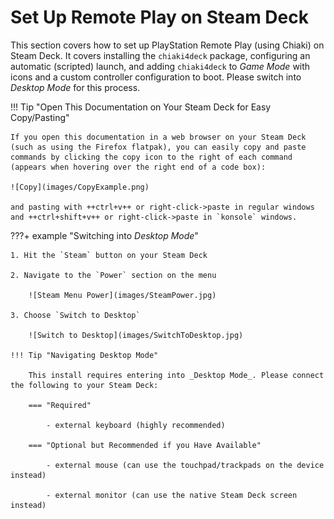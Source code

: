 # Set Up Remote Play on Steam Deck

This section covers how to set up PlayStation Remote Play (using Chiaki) on Steam Deck. It covers installing the `chiaki4deck` package, configuring an automatic (scripted) launch, and adding `chiaki4deck` to _Game Mode_ with icons and a custom controller configuration to boot. Please switch into _Desktop Mode_ for this process.

!!! Tip "Open This Documentation on Your Steam Deck for Easy Copy/Pasting"

    If you open this documentation in a web browser on your Steam Deck (such as using the Firefox flatpak), you can easily copy and paste commands by clicking the copy icon to the right of each command (appears when hovering over the right end of a code box):

    ![Copy](images/CopyExample.png)

    and pasting with ++ctrl+v++ or right-click->paste in regular windows and ++ctrl+shift+v++ or right-click->paste in `konsole` windows.
    
???+ example "Switching into _Desktop Mode_"

    1. Hit the `Steam` button on your Steam Deck

    2. Navigate to the `Power` section on the menu

        ![Steam Menu Power](images/SteamPower.jpg)

    3. Choose `Switch to Desktop`

        ![Switch to Desktop](images/SwitchToDesktop.jpg)

    !!! Tip "Navigating Desktop Mode"

        This install requires entering into _Desktop Mode_. Please connect the following to your Steam Deck:
        
        === "Required"

            - external keyboard (highly recommended)

        === "Optional but Recommended if you Have Available"
        
            - external mouse (can use the touchpad/trackpads on the device instead) 
            
            - external monitor (can use the native Steam Deck screen instead)
